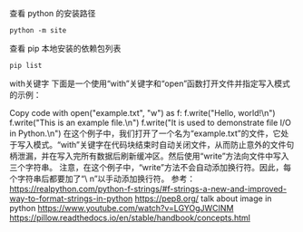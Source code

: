 查看 python 的安装路径

```
python -m site
```

查看 pip 本地安装的依赖包列表

```shell
pip list
```

with关键字
下面是一个使用“with”关键字和“open”函数打开文件并指定写入模式的示例：

Copy code
with open("example.txt", "w") as f:
    f.write("Hello, world!\n")
    f.write("This is an example file.\n")
    f.write("It is used to demonstrate file I/O in Python.\n")
在这个例子中，我们打开了一个名为“example.txt”的文件，它处于写入模式。“with”关键字在代码块结束时自动关闭文件，从而防止意外的文件句柄泄漏，并在写入完所有数据后刷新缓冲区。然后使用“write”方法向文件中写入三个字符串。 注意，在这个例子中，“write”方法不会自动添加换行符。因此，每个字符串后都要加了“\ n”以手动添加换行符。
参考：
https://realpython.com/python-f-strings/#f-strings-a-new-and-improved-way-to-format-strings-in-python
https://pep8.org/
talk about image in python
https://www.youtube.com/watch?v=LGYOgJWCINM
https://pillow.readthedocs.io/en/stable/handbook/concepts.html
